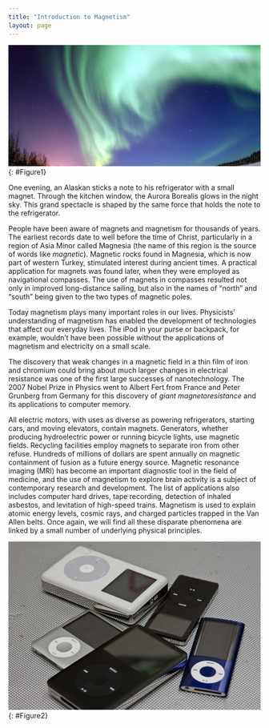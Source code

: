 ```yaml
---
title: "Introduction to Magnetism"
layout: page
---    
```


![A shimmering curtain of green lights in the sky above a snow covered landscape. Stars are visible in the dusky sky beyond the lights.](../resources/Figure_23_00_01a_D.jpg "The magnificent spectacle of the Aurora Borealis, or northern lights, glows in the northern sky above Bear Lake near Eielson Air Force Base, Alaska. Shaped by the Earth&#x2019;s magnetic field, this light is produced by radiation spewed from solar storms. (credit: Senior Airman Joshua Strang, via Flickr)")
{: #Figure1}

One evening, an Alaskan sticks a note to his refrigerator with a small magnet.
Through the kitchen window, the Aurora Borealis glows in the night sky. This
grand spectacle is shaped by the same force that holds the note to the
refrigerator.

People have been aware of magnets and magnetism for thousands of years. The
earliest records date to well before the time of Christ, particularly in a
region of Asia Minor called Magnesia (the name of this region is the source of
words like *magnetic*). Magnetic rocks found in Magnesia, which is now part of
western Turkey, stimulated interest during ancient times. A practical
application for magnets was found later, when they were employed as navigational
compasses. The use of magnets in compasses resulted not only in improved
long-distance sailing, but also in the names of “north” and “south” being given
to the two types of magnetic poles.

Today magnetism plays many important roles in our lives. Physicists’
understanding of magnetism has enabled the development of technologies that
affect our everyday lives. The iPod in your purse or backpack, for example,
wouldn’t have been possible without the applications of magnetism and
electricity on a small scale.

The discovery that weak changes in a magnetic field in a thin film of iron and
chromium could bring about much larger changes in electrical resistance was one
of the first large successes of nanotechnology. The 2007 Nobel Prize in Physics
went to Albert Fert from France and Peter Grunberg from Germany for this
discovery of *giant magnetoresistance* and its applications to computer
memory.

All electric motors, with uses as diverse as powering refrigerators, starting
cars, and moving elevators, contain magnets. Generators, whether producing
hydroelectric power or running bicycle lights, use magnetic fields. Recycling
facilities employ magnets to separate iron from other refuse. Hundreds of
millions of dollars are spent annually on magnetic containment of fusion as a
future energy source. Magnetic resonance imaging (MRI) has become an important
diagnostic tool in the field of medicine, and the use of magnetism to explore
brain activity is a subject of contemporary research and development. The list
of applications also includes computer hard drives, tape recording, detection of
inhaled asbestos, and levitation of high-speed trains. Magnetism is used to
explain atomic energy levels, cosmic rays, and charged particles trapped in the
Van Allen belts. Once again, we will find all these disparate phenomena are
linked by a small number of underlying physical principles.

![A group of five different iPods.](../resources/Figure_23_00_02a.jpg "Engineering of technology like iPods would not be possible without a deep understanding magnetism. (credit: Jesse! S?, Flickr)")
{: #Figure2}
